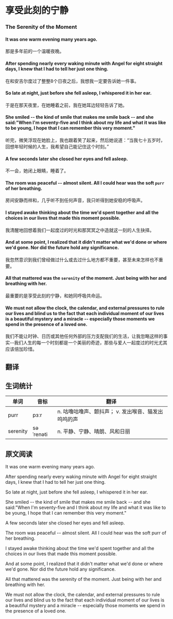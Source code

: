 # 享受此刻的宁静
### The Serenity of the Moment

#### It was one warm evening many years ago.
那是多年前的一个温暖夜晚。
#### After spending nearly every waking minute with Angel for eight straight days, I knew that I had to tell her just one thing.
在和安吉尔度过了整整8个日夜之后，我想我一定要告诉她一件事。
#### So late at night, just before she fell asleep, I whispered it in her ear.
于是在那天夜里，在她睡着之前，我在她耳边轻轻告诉了她。
#### She smiled -- the kind of smile that makes me smile back -- and she said:"When I'm seventy-five and I think about my life and what it was like to be young, I hope that I can remember this very moment."
听完，微笑浮现在她脸上，我也跟着笑了起来，然后她说道：“当我七十五岁时，回想年轻时候的人生，我希望自己能记住这个时刻。”
#### A few seconds later she closed her eyes and fell asleep.
不一会，她闭上眼睛，睡着了。
#### The room was peaceful -- almost silent. All I could hear was the soft `purr` of her breathing.
房间安静而祥和，几乎听不到任何声音，我只听得到她安稳的呼吸声。
#### I stayed awake thinking about the time we'd spent together and all the choices in our lives that made this moment possible.
我清醒地回想着我们一起度过的时光和那冥冥之中造就这一刻的人生抉择。
#### And at some point, I realized that it didn't matter what we'd done or where we'd gone. Nor did the future hold any significance.
我忽然意识到我们曾经做过什么或去过什么地方都不重要，甚至未来怎样也不重要。
#### All that mattered was the `serenity` of the moment. Just being with her and breathing with her.
最重要的是享受此刻的宁静，和她同呼吸共命运。
#### We must not allow the clock, the calendar, and external pressures to rule our lives and blind us to the fact that each individual moment of our lives is a beautiful mystery and a miracle -- especially those moments we spend in the presence of a loved one.
我们不能让时钟、日历或其他任何外部的压力支配我们的生活，让我忽略这样的事实--我们人生的每一个时刻都是一个美丽的奇迹，那些与爱人一起度过的时光尤其应该倍加珍惜。

## 翻译

## 生词统计
| 单词 | 音标 | 翻译 |
|-|-|-|
| purr | pɜːr | n. 咕噜咕噜声、颤抖声； v. 发出喉音、猫发出呜呜的声 |
| serenity | səˈrenəti | n. 平静、宁静、晴朗、风和日丽 |

## 原文阅读
It was one warm evening many years ago.

After spending nearly every waking minute with Angel for eight straight days, I knew that I had to tell her just one thing.

So late at night, just before she fell asleep, I whispered it in her ear.

She smiled -- the kind of smile that makes me smile back -- and she said:"When I'm seventy-five and I think about my life and what it was like to be young, I hope that I can remember this very moment."

A few seconds later she closed her eyes and fell asleep.

The room was peaceful -- almost silent. All I could hear was the soft purr of her breathing.

I stayed awake thinking about the time we'd spent together and all the choices in our lives that made this moment possible.

And at some point, I realized that it didn't matter what we'd done or where we'd gone. Nor did the future hold any significance.

All that mattered was the serenity of the moment. Just being with her and breathing with her.

We must not allow the clock, the calendar, and external pressures to rule our lives and blind us to the fact that each individual moment of our lives is a beautiful mystery and a miracle -- especially those moments we spend in the presence of a loved one.

<src-rtyAudio :src="'https://rtyxmd.gitee.io/rtyresources2019/2019-October/The%20Serenity%20of%20the%20Moment.mp3'"></src-rtyAudio>